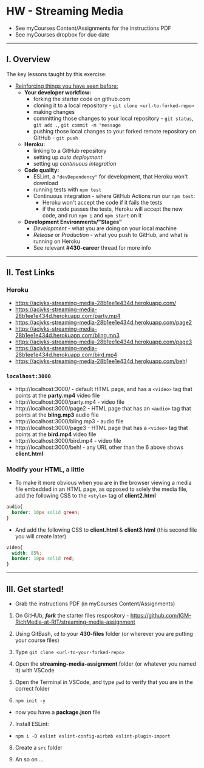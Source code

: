 # HW - Streaming Media

- See myCourses Content/Assignments for the instructions PDF
- See myCourses dropbox for due date

---

## I. Overview
The key lessons taught by this exercise:
- <u>Reinforcing things you have seen before:</u>
  - **Your developer workflow:**
    - forking the starter code on github.com
    - cloning it to a local repository - `git clone <url-to-forked-repo>`
    - making changes
    - committing those changes to your local repository - `git status`, `git add .`, `git commit -m "message`
    - pushing those local changes to your forked remote repository on GitHub - `git push`
  - **Heroku:**
     - linking to a GitHub repository
     - setting up *auto deployment*
     - setting up *continuous integration*
  - **Code quality:**
    - ESLint, a `"devDependency"` for development, that Heroku won't download
    - running tests with `npm test`
    - Continuous integration - where GitHub Actions run our `npm test`:
      - Heroku won't accept the code if it fails the tests
      - if the code passes the tests, Heroku will accept the new code, and run `npm i` and `npm start` on it
  - **Development Environments/"Stages"**
    - *Development* - what you are doing on your local machine
    - *Release* or *Production* - what you push to GitHub, and what is running on Heroku
    - See relevant **#430-career** thread for more info


---

## II. Test Links

### Heroku

- https://acjvks-streaming-media-28b1ee1e434d.herokuapp.com/
- https://acjvks-streaming-media-28b1ee1e434d.herokuapp.com/party.mp4
- https://acjvks-streaming-media-28b1ee1e434d.herokuapp.com/page2
- https://acjvks-streaming-media-28b1ee1e434d.herokuapp.com/bling.mp3
- https://acjvks-streaming-media-28b1ee1e434d.herokuapp.com/page3
- https://acjvks-streaming-media-28b1ee1e434d.herokuapp.com/bird.mp4
- https://acjvks-streaming-media-28b1ee1e434d.herokuapp.com/beh!

### `localhost:3000`

- http://localhost:3000/ - default HTML page, and has a `<video>` tag that points at the **party.mp4** video file
- http://localhost:3000/party.mp4 - video file
- http://localhost:3000/page2 - HTML page that has an `<audio>` tag that points at the **bling.mp3** audio file
- http://localhost:3000/bling.mp3 - audio file
- http://localhost:3000/page3 - HTML page that has a `<video>` tag that points at the **bird.mp4** video file
- http://localhost:3000/bird.mp4 - video file
- http://localhost:3000/beh! - any URL other than the 6 above shows **client.html**

### Modify your HTML, a little

- To make it more obvious when you are in the browser viewing a media file embedded in an HTML page, as opposed to solely the media file, add the following CSS to the `<style>` tag of **client2.html**

```css
audio{
  border: 10px solid green;
}
```
- And add the following CSS to **client.html** & **client3.html** (this second file you will create later)

```css
video{
  width: 85%;
  border: 10px solid red;
}
```

---

## III. Get started!
- Grab the instructions PDF (in myCourses Content/Assignments)
1) On GitHUb, ***fork*** the starter files respository - https://github.com/IGM-RichMedia-at-RIT/streaming-media-assignment
   
2) Using GitBash, `cd` to your **430-files** folder (or wherever you are putting your course files)

3) Type `git clone <url-to-your-forked-repo>`

4) Open the **streaming-media-assignment** folder (or whatever you named it) with VSCode

5) Open the Terminal in VSCode, and type `pwd` to verify that you are in the correct folder

6) `npm init -y`

- now you have a **package.json** file

7) Install ESLint:

- `npm i -D eslint eslint-config-airbnb eslint-plugin-import`

8) Create a `src` folder

9) An so on ...
